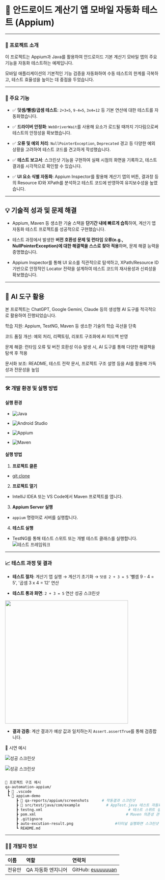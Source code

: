 # 📱 안드로이드 계산기 앱 모바일 자동화 테스트 (Appium)








---

### 🌟 프로젝트 소개

이 프로젝트는 Appium과 Java를 활용하여 안드로이드 기본 계산기 모바일 앱의 주요 기능을 자동화 테스트하는 예제입니다.

모바일 애플리케이션의 기본적인 기능 검증을 자동화하여 수동 테스트의 한계를 극복하고, 테스트 효율성을 높이는 데 중점을 두었습니다.

---

### 🚀 주요 기능

-  ✅   **덧셈/뺄셈/곱셈 테스트**: `2+3=5`, `9-4=5`, `3x4=12` 등 기본 연산에 대한 테스트를 자동화했습니다.

-  ✅   **드라이버 안정화**: `WebDriverWait`를 사용해 요소가 로드될 때까지 기다림으로써 테스트의 안정성을 확보했습니다.

-  ✅   **오류 및 예외 처리**: `NullPointerException`, `Deprecated` 경고 등 다양한 예외 상황을 고려하여 테스트 코드를 견고하게 작성했습니다.

-  ✅   **테스트 보고서**: 스크린샷 기능을 구현하여 실패 시점의 화면을 기록하고, 테스트 결과를 시각적으로 확인할 수 있습니다.
  
-  ✅   **UI 요소 식별 자동화**: Appium Inspector를 활용해 계산기 앱의 버튼, 결과창 등의 Resource ID와 XPath를 분석하고 테스트 코드에 반영하여 유지보수성을 높였습니다.


---

## 💡 기술적 성과 및 문제 해결

-   Appium, Maven 등 생소한 기술 스택을 **단기간 내에 빠르게 습득**하여, 계산기 앱 자동화 테스트 프로젝트를 성공적으로 구현했습니다.

-   테스트 과정에서 발생한 **버전 호환성 문제 및 런타임 오류(e.g., NullPointerException)에 대한 해결책을 스스로 찾아 적용**하며, 문제 해결 능력을 증명했습니다.

-   Appium Inspector를 통해 UI 요소를 직관적으로 탐색하고, XPath/Resource ID 기반으로 안정적인 Locator 전략을 설계하여 테스트 코드의 재사용성과 신뢰성을 확보했습니다.


---

## 🤖 AI 도구 활용

본 프로젝트는 ChatGPT, Google Gemini, Claude 등의 생성형 AI 도구를 적극적으로 활용하여 진행되었습니다.

학습 지원: Appium, TestNG, Maven 등 생소한 기술의 학습 곡선을 단축

코드 품질 개선: 예외 처리, 리팩토링, 리포트 구조화에 AI 피드백 반영

문제 해결: 런타임 오류 및 버전 호환성 이슈 발생 시, AI 도구를 통해 다양한 해결책을 탐색 후 적용

문서화 보조: README, 테스트 전략 문서, 프로젝트 구조 설명 등을 AI를 활용해 가독성과 전문성을 높임

---

### 🛠️ 개발 환경 및 실행 방법

#### **실행 환경**

-   ![Java](https://img.shields.io/badge/Java-JDK_21-007396?style=flat-square&logo=openjdk&logoColor=white)

-   ![Android Studio](https://img.shields.io/badge/Android_Studio-Giraffe-3DDC84?style=flat-square&logo=androidstudio&logoColor=white)

-   ![Appium](https://img.shields.io/badge/Appium_Server-3.0.1-F44336?style=flat-square&logo=appium&logoColor=white)

-   ![Maven](https://img.shields.io/badge/Maven-3.9.11-C71A36?style=flat-square&logo=apachemaven&logoColor=white)



#### **실행 방법**

1.  **프로젝트 클론**

-   [git clone](https://github.com/euuuuuuan/qa-automation-appium.git)

2.  **프로젝트 열기**

-   IntelliJ IDEA 또는 VS Code에서 Maven 프로젝트를 엽니다.

3.  **Appium Server 실행**

-   `appium` 명령어로 서버를 실행합니다.

4.  **테스트 실행**

-   TestNG를 통해 테스트 스위트 또는 개별 테스트 클래스를 실행합니다. ![테스트 프레임워크](https://img.shields.io/badge/TestNG-B31B1B?style=flat-square\&logo=testng\&logoColor=white)

---

### 📈 테스트 과정 및 결과

-   **테스트 절차**: 계산기 앱 실행 → 계산기 초기화 → `덧셈 2 + 3 = 5` '뺄셈 9 - 4 = 5', '곱셈 3 x 4 = 12' 연산

-   **테스트 통과 화면**: `2 + 3 = 5` 연산 성공 스크린샷

<img src="https://github.com/euuuuuuan/qa-automation-appium/blob/main/appium-demo/qa-reports/appium/screenshots/addition-result-1757344421489.png" width="400"/>


-   **결과 검증**: 계산 결과가 예상 값과 일치하는지 `Assert.assertTrue`를 통해 검증합니다.

📸 시연 예시

![성공 스크린샷](https://github.com/euuuuuuan/qa-automation-appium/blob/main/auto-excution-result2.png)

![성공 스크린샷](https://github.com/euuuuuuan/qa-automation-appium/blob/main/auto-excution-result3.png)

```bash

📂 프로젝트 구조 예시
qa-automation-appium/
 ┣ 📂 .vscode
 ┗ 📂 appium-demo
     ┣ 📂 qa-reports/appium/screenshots      # 작동결과 스크린샷
     ┣ 📂 src/test/java/com/example            # AppTest.java 테스트 자동화 코드
     ┣ testng.xml                                       # 테스트 스위트 설정
     ┣ pom.xml                                         # Maven 의존성 관리
     ┣ .gitignore          
     ┣ auto-excution-result.png                   #터미널 실행화면 스크린샷
     ┗ README.md
```

---

### 🧑‍💻 개발자 정보

| 이름   | 역할               | 연락처                                                                 |
| :----- | :----------------- | :--------------------------------------------------------------------- |
| 전유안 | QA 자동화 엔지니어 | GitHub: [euuuuuuan](https://github.com/euuuuuuan)


